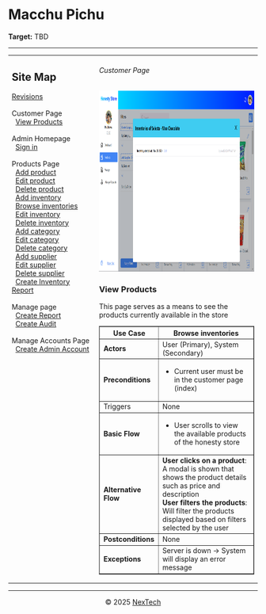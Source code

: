 # Macchu Pichu

**Target:** TBD

---

<table>
  <tr>
    <td valign="top" style="width: 35%;">
      <h2>Site Map</h2>
      <a href="../readme.md">Revisions</a><br><br>
      Customer Page<br>
            &nbsp;&nbsp;<a href="./view-products.md">View Products</a><br><br>     
      Admin Homepage<br>
      &nbsp;&nbsp;<a href="./sign-in.md">Sign in</a><br><br>
      Products Page<br>
      &nbsp;&nbsp;<a href="./add-product.md">Add product</a><br>
      &nbsp;&nbsp;<a href="./edit-product.md">Edit product</a><br>
      &nbsp;&nbsp;<a href="./delete-product.md">Delete product</a><br>
      &nbsp;&nbsp;<a href="./add-inventory.md">Add inventory</a><br>
      &nbsp;&nbsp;<a href="./browse-inventories.md">Browse inventories</a><br>
      &nbsp;&nbsp;<a href="./edit-inventory.md">Edit inventory</a><br>
      &nbsp;&nbsp;<a href="./delete-inventory.md">Delete inventory</a><br>
      &nbsp;&nbsp;<a href="./add-category.md">Add category</a><br>
      &nbsp;&nbsp;<a href="./edit-category.md">Edit category</a><br>
      &nbsp;&nbsp;<a href="./delete-category.md">Delete category</a><br>
      &nbsp;&nbsp;<a href="./add-supplier.md">Add supplier</a><br>
      &nbsp;&nbsp;<a href="./edit-supplier.md">Edit supplier</a><br>
      &nbsp;&nbsp;<a href="./delete-supplier.md">Delete supplier</a><br>
      &nbsp;&nbsp;<a href="./create-inventory-report.md">Create Inventory Report</a><br><br>
      Manage page<br>
      &nbsp;&nbsp;<a href="./create-report.md">Create Report</a><br>
      &nbsp;&nbsp;<a href="./create-audit.md">Create Audit</a><br><br>
      Manage Accounts Page<br>
      &nbsp;&nbsp;<a href="./create-admin-account.md">Create Admin Account</a><br><br>
    </td>
    <td valign="top" >
      <h6> Customer Page </h6>
        <img src = "./mock-ups/browse-inventories.png" width='720' height='365'/>
      <h3>View Products</h3>
      <p>This page serves as a means to see the products currently available in the store</p>
      <table border="1">
        <tr>
          <th>Use Case</th>
          <th>Browse inventories</th>
        </tr>
        <tr>
          <td><b>Actors</b></td>
          <td>User (Primary), System (Secondary)</td>
        </tr>
        <tr>
          <td><b>Preconditions</b></td>
          <td>
          <ul>
              <li>Current user must be in the customer page (index)</li>
          </ul>
          </td>
        </tr>
        <tr>
          <td>Triggers</td>
          <td>None</td>
        </tr>
        <tr>
          <td><b>Basic Flow</b></td>
          <td>
            <ul>
                <li>User scrolls to view the available products of the honesty store</li>
            </ul>
          </td>
        </tr>
        <tr>
          <td><b>Alternative Flow</b></td>
          <td>
            <strong>User clicks on a product</strong>: A modal is shown that shows the product details such as price and description<br>
            <strong>User filters the products</strong>: Will filter the products displayed based on filters selected by the user 
          </td>
        </tr>
        <tr>
          <td><b>Postconditions</b></td>
          <td>
            None
          </td>
        </tr>
        <tr>
          <td><b>Exceptions</b></td>
          <td>Server is down → System will display an error message<br>
          </td>
        </tr>
        </table>
    </td>
  </tr>
</table>

---

<div align="center">
  © 2025 <a href="#">NexTech</a>
</div>
